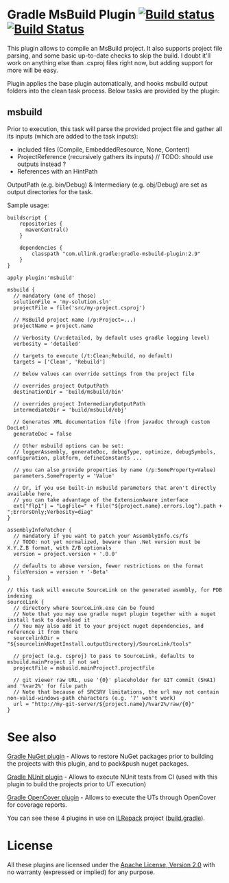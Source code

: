 # Gradle MsBuild Plugin [![Build status](https://ci.appveyor.com/api/projects/status/dx29ov4txa120okx/branch/master?svg=true)](https://ci.appveyor.com/project/gluck/gradle-msbuild-plugin/branch/master) [![Build Status](https://travis-ci.org/Ullink/gradle-msbuild-plugin.svg?branch=master)](https://travis-ci.org/Ullink/gradle-msbuild-plugin)

This plugin allows to compile an MsBuild project.
It also supports project file parsing, and some basic up-to-date checks to skip the build.
I doubt it'll work on anything else than .csproj files right now, but adding support for more will be easy.

Plugin applies the base plugin automatically, and hooks msbuild output folders into the clean task process.
Below tasks are provided by the plugin:

## msbuild

Prior to execution, this task will parse the provided project file and gather all its inputs (which are added to the task inputs):
- included files (Compile, EmbeddedResource, None, Content)
- ProjectReference (recursively gathers its inputs) // TODO: should use outputs instead ?
- References with an HintPath

OutputPath (e.g. bin/Debug) & Intermediary (e.g. obj/Debug) are set as output directories for the task.

Sample usage:

    buildscript {
        repositories {
          mavenCentral()
        }
    
        dependencies {
            classpath "com.ullink.gradle:gradle-msbuild-plugin:2.9"
        }
    }
    
    apply plugin:'msbuild'

    msbuild {
      // mandatory (one of those)
      solutionFile = 'my-solution.sln'
      projectFile = file('src/my-project.csproj')
      
      // MsBuild project name (/p:Project=...)
      projectName = project.name
      
      // Verbosity (/v:detailed, by default uses gradle logging level)
      verbosity = 'detailed'
      
      // targets to execute (/t:Clean;Rebuild, no default)
      targets = ['Clean', 'Rebuild']
      
      // Below values can override settings from the project file
      
      // overrides project OutputPath
      destinationDir = 'build/msbuild/bin'
      
      // overrides project IntermediaryOutputPath
      intermediateDir = 'build/msbuild/obj'
      
      // Generates XML documentation file (from javadoc through custom DocLet)
      generateDoc = false
      
      // Other msbuild options can be set:
      // loggerAssembly, generateDoc, debugType, optimize, debugSymbols, configuration, platform, defineConstants ...
      
      // you can also provide properties by name (/p:SomeProperty=Value)
      parameters.SomeProperty = 'Value'
      
      // Or, if you use built-in msbuild parameters that aren't directly available here,
      // you can take advantage of the ExtensionAware interface
      ext["flp1"] = "LogFile=" + file("${project.name}.errors.log").path + ";ErrorsOnly;Verbosity=diag"
    }

    assemblyInfoPatcher {
      // mandatory if you want to patch your AssemblyInfo.cs/fs
      // TODO: not yet normalized, beware than .Net version must be X.Y.Z.B format, with Z/B optionals
      version = project.version + '.0.0'

      // defaults to above version, fewer restrictions on the format
      fileVersion = version + '-Beta'
    }

    // this task will execute SourceLink on the generated asembly, for PDB indexing
    sourceLink {
      // directory where SourceLink.exe can be found
      // Note that you may use gradle nuget plugin together with a nuget install task to download it
      // You may also add it to your project nuget dependencies, and reference it from there
      sourcelinkDir = "${sourcelinkNugetInstall.outputDirectory}/SourceLink/tools"

      // project (e.g. csproj) to pass to SourceLink, defaults to msbuild.mainProject if not set
      projectFile = msbuild.mainProject?.projectFile

      // git viewer raw URL, use '{0}' placeholder for GIT commit (SHA1) and '%var2%' for file path
      // Note that because of SRCSRV limitations, the url may not contain non-valid-windows-path characters (e.g. '?' won't work)
      url = "http://my-git-server/${project.name}/%var2%/raw/{0}"
    }

# See also

[Gradle NuGet plugin](https://github.com/Ullink/gradle-nuget-plugin) - Allows to restore NuGet packages prior to building the projects with this plugin, and to pack&push nuget packages.

[Gradle NUnit plugin](https://github.com/Ullink/gradle-nunit-plugin) - Allows to execute NUnit tests from CI (used with this plugin to build the projects prior to UT execution)

[Gradle OpenCover plugin](https://github.com/Ullink/gradle-opencover-plugin) - Allows to execute the UTs through OpenCover for coverage reports.

You can see these 4 plugins in use on [ILRepack](https://github.com/gluck/il-repack) project ([build.gradle](https://github.com/gluck/il-repack/blob/master/build.gradle)).

# License

All these plugins are licensed under the [Apache License, Version 2.0](http://www.apache.org/licenses/LICENSE-2.0.html) with no warranty (expressed or implied) for any purpose.
